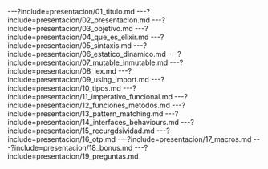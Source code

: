 ---?include=presentacion/01_titulo.md
---?include=presentacion/02_presentacion.md
---?include=presentacion/03_objetivo.md
---?include=presentacion/04_que_es_elixir.md
---?include=presentacion/05_sintaxis.md
---?include=presentacion/06_estatico_dinamico.md
---?include=presentacion/07_mutable_inmutable.md
---?include=presentacion/08_iex.md
---?include=presentacion/09_using_import.md
---?include=presentacion/10_tipos.md
---?include=presentacion/11_imperativo_funcional.md
---?include=presentacion/12_funciones_metodos.md
---?include=presentacion/13_pattern_matching.md
---?include=presentacion/14_interfaces_behaviours.md
---?include=presentacion/15_recurgdsividad.md
---?include=presentacion/16_otp.md
---?include=presentacion/17_macros.md
---?include=presentacion/18_bonus.md
---?include=presentacion/19_preguntas.md
